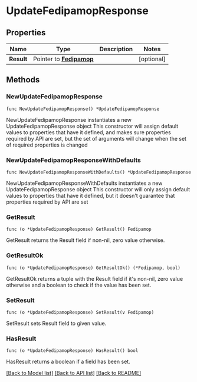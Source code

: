 # UpdateFedipamopResponse

## Properties

Name | Type | Description | Notes
------------ | ------------- | ------------- | -------------
**Result** | Pointer to [**Fedipamop**](Fedipamop.md) |  | [optional] 

## Methods

### NewUpdateFedipamopResponse

`func NewUpdateFedipamopResponse() *UpdateFedipamopResponse`

NewUpdateFedipamopResponse instantiates a new UpdateFedipamopResponse object
This constructor will assign default values to properties that have it defined,
and makes sure properties required by API are set, but the set of arguments
will change when the set of required properties is changed

### NewUpdateFedipamopResponseWithDefaults

`func NewUpdateFedipamopResponseWithDefaults() *UpdateFedipamopResponse`

NewUpdateFedipamopResponseWithDefaults instantiates a new UpdateFedipamopResponse object
This constructor will only assign default values to properties that have it defined,
but it doesn't guarantee that properties required by API are set

### GetResult

`func (o *UpdateFedipamopResponse) GetResult() Fedipamop`

GetResult returns the Result field if non-nil, zero value otherwise.

### GetResultOk

`func (o *UpdateFedipamopResponse) GetResultOk() (*Fedipamop, bool)`

GetResultOk returns a tuple with the Result field if it's non-nil, zero value otherwise
and a boolean to check if the value has been set.

### SetResult

`func (o *UpdateFedipamopResponse) SetResult(v Fedipamop)`

SetResult sets Result field to given value.

### HasResult

`func (o *UpdateFedipamopResponse) HasResult() bool`

HasResult returns a boolean if a field has been set.


[[Back to Model list]](../README.md#documentation-for-models) [[Back to API list]](../README.md#documentation-for-api-endpoints) [[Back to README]](../README.md)


